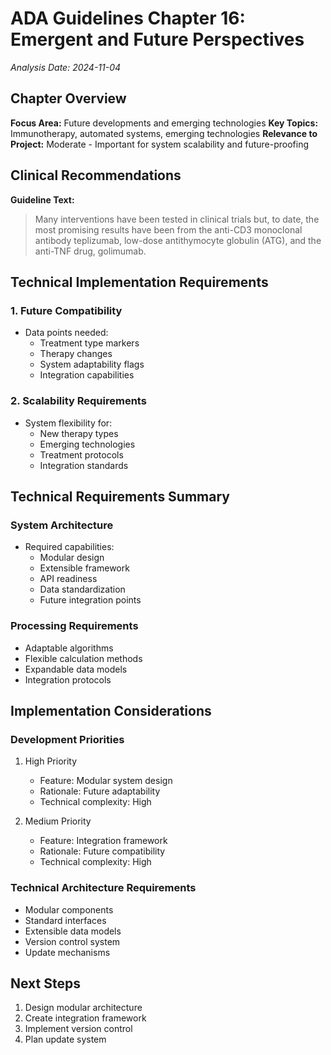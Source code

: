 # ADA Guidelines Chapter 16: Emergent and Future Perspectives
*Analysis Date: 2024-11-04*

## Chapter Overview
**Focus Area:** Future developments and emerging technologies
**Key Topics:** Immunotherapy, automated systems, emerging technologies
**Relevance to Project:** Moderate - Important for system scalability and future-proofing

## Clinical Recommendations
**Guideline Text:**
> Many interventions have been tested in clinical trials but, to date, the most promising results have been from the anti-CD3 monoclonal antibody teplizumab, low-dose antithymocyte globulin (ATG), and the anti-TNF drug, golimumab.

## Technical Implementation Requirements
### 1. Future Compatibility
- Data points needed:
  - Treatment type markers
  - Therapy changes
  - System adaptability flags
  - Integration capabilities

### 2. Scalability Requirements
- System flexibility for:
  - New therapy types
  - Emerging technologies
  - Treatment protocols
  - Integration standards

## Technical Requirements Summary
### System Architecture
- Required capabilities:
  - Modular design
  - Extensible framework
  - API readiness
  - Data standardization
  - Future integration points

### Processing Requirements
- Adaptable algorithms
- Flexible calculation methods
- Expandable data models
- Integration protocols

## Implementation Considerations
### Development Priorities
1. High Priority
   - Feature: Modular system design
   - Rationale: Future adaptability
   - Technical complexity: High

2. Medium Priority
   - Feature: Integration framework
   - Rationale: Future compatibility
   - Technical complexity: High

### Technical Architecture Requirements
- Modular components
- Standard interfaces
- Extensible data models
- Version control system
- Update mechanisms

## Next Steps
1. Design modular architecture
2. Create integration framework
3. Implement version control
4. Plan update system